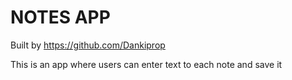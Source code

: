 # NOTES APP

Built by https://github.com/Dankiprop

This is an app where users can enter text to each note and save it
